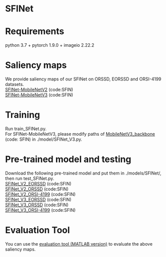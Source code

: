 # SFINet
# Requirements
python 3.7 + pytorch 1.9.0 + imageio 2.22.2
# Saliency maps
We provide saliency maps of our SFINet on ORSSD, EORSSD and ORSI-4199 datasets.  
[SFINet-MobileNetV2](https://pan.baidu.com/s/129E-gxOyUlrENarZeTW8AQ) (code:SFIN)  
[SFINet-MobileNetV3](https://pan.baidu.com/s/1ARYS0Uun53FIRFbmrFHR0Q) (code:SFIN)  

# Training
Run train_SFINet.py.  
For SFINet-MobileNetV3, please modify paths of [MobileNetV3_backbone](https://pan.baidu.com/s/1aPX9yAaHtlbrSL5fP0HEfA) (code: SFIN) in ./model/SFINet_V3.py.  
# Pre-trained model and testing
Download the following pre-trained model and put them in ./models/SFINet/, then run test_SFINet.py.  
[SFINet_V2_EORSSD](https://pan.baidu.com/s/1e0hjuF1ENcxHXay5Rkaf-A) (code:SFIN)  
[SFINet_V2_ORSSD](https://pan.baidu.com/s/1TMo4OZXwgiYoi8crK3GulA) (code:SFIN)  
[SFINet_V2_ORSI-4199](https://pan.baidu.com/s/1jCvlBXCEsyjKTYNMdw9cGw) (code:SFIN)  
[SFINet_V3_EORSSD](https://pan.baidu.com/s/1P0hdffO1WZyBV53bmJ3POA) (code:SFIN)  
[SFINet_V3_ORSSD](https://pan.baidu.com/s/1XBdfKea016IoNr_-kHXwzQ) (code:SFIN)  
[SFINet_V3_ORSI-4199](https://pan.baidu.com/s/1C2q3sJ_0VeehspQPGBeCSQ) (code:SFIN)  

# Evaluation Tool
You can use the [evaluation tool (MATLAB version)](https://github.com/MathLee/MatlabEvaluationTools) to evaluate the above saliency maps.
